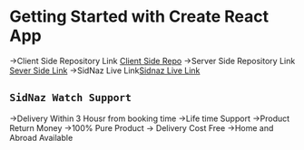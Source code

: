 # Getting Started with Create React App

->Client Side Repository Link [Client Side Repo](https://github.com/programming-hero-web-course-4/niche-website-client-side-Nure-Alam-sidddique)
->Server Side Repository Link [Sever Side Link](https://github.com/programming-hero-web-course-4/niche-website-server-side-Nure-Alam-sidddique)
->SidNaz Live Link[Sidnaz Live Link](https://sidnaz-watch-house-60806.web.app/)

## `SidNaz Watch Support`

->Delivery Within 3 Housr from booking time
->Life time Support
->Product Return Money
->100% Pure Product
-> Delivery Cost Free
->Home and Abroad Available
